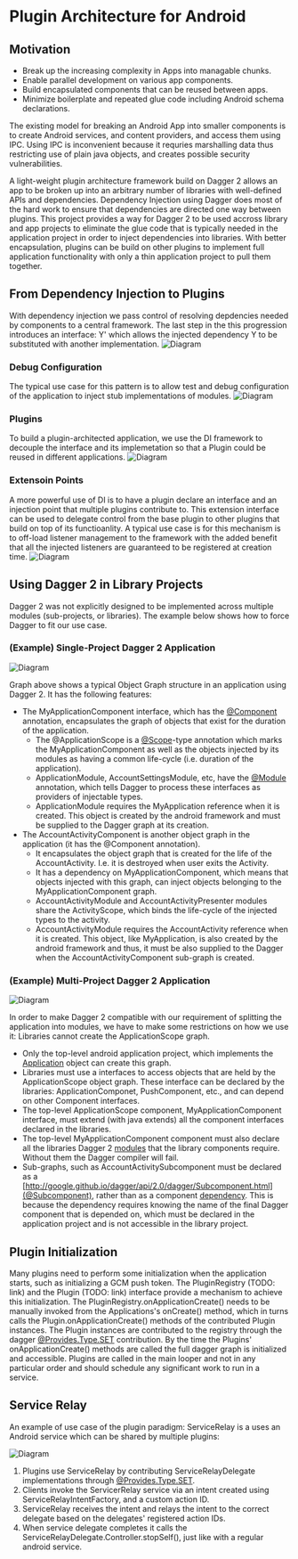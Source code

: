 # Plugin Architecture for Android
## Motivation
- Break up the increasing complexity in Apps into managable chunks.
- Enable parallel development on various app components.
- Build encapsulated components that can be reused between apps.
- Minimize boilerplate and repeated glue code including Android schema declarations.

The existing model for breaking an Android App into smaller components is to create Android services, and content providers, and access them using IPC.  Using IPC is inconvenient because it requries marshalling data thus restricting use of plain java objects, and creates possible security vulnerabilities.  

A light-weight plugin architecture framework build on Dagger 2 allows an app to be broken up into an arbitrary number of libraries with well-defined APIs and dependencies.  Dependency Injection using Dagger does most of the hard work to ensure that dependencies are directed one way between plugins.  This project provides a way for Dagger 2 to be used accross library and app projects to eliminate the glue code that is typically needed in the application project in order to inject dependencies into libraries.  With better encapsulation, plugins can be build on other plugins to implement full application functionality with only a thin application project to pull them together.

## From Dependency Injection to Plugins
With dependency injection we pass control of resolving depdencies needed by components to a central framework.  The last step in the this progression introduces an interface: Y' which allows the injected dependency Y to be substituted with another implementation. 
![Diagram](doc/dagger_injection.png)

### Debug Configuration
 The typical use case for this pattern is to allow test and debug configuration of the application to inject stub implementations of modules.
![Diagram](doc/dagger_debug.png)

### Plugins
To build a plugin-architected application, we use the DI framework to decouple the interface and its implemetation so that a Plugin could be reused in different applications.
![Diagram](doc/dagger_plugins.png)

### Extensoin Points
A more powerful use of DI is to have a plugin declare an interface and an injection point that multiple plugins contribute to.  This extension interface can be used to delegate control from the base plugin to other plugins that build on top of its functioanlity.  A typical use case is for this mechanism is to off-load listener management to the framework with the added benefit that all the injected listeners are guaranteed to be registered at creation time. 
![Diagram](doc/dagger_set.png)

## Using Dagger 2 in Library Projects
Dagger 2 was not explicitly designed to be implemented across multiple modules (sub-projects, or libraries).  The example below shows how to force Dagger to fit our use case.

### (Example) Single-Project Dagger 2 Application 
![Diagram](doc/standard_dagger_2_model.png)

Graph above shows a typical Object Graph structure in an application using Dagger 2.  It has the following features:
- The MyApplicationComponent interface, which has the [@Component](http://google.github.io/dagger/api/2.0/dagger/Component.html) annotation, encapsulates the graph of objects that exist for the duration of the application.
  - The @ApplicationScope is a [@Scope](https://docs.oracle.com/javaee/6/api/javax/inject/Scope.html)-type annotation which marks the MyApplicationComponent as well as the objects injected by its modules as having a common life-cycle (i.e. duration of the application).
  - ApplicationModule, AccountSettingsModule, etc, have the [@Module](http://google.github.io/dagger/api/2.0/dagger/Module.html) annotation, which tells Dagger to process these interfaces as providers of injectable types.
  - ApplicationModule requires the MyApplication reference when it is created.  This object is created by the android framework and must be supplied to the Dagger graph at its creation.
- The AccountActivityComponent is another object graph in the application (it has the @Component annotation). 
  - It encapsulates the object graph that is created for the life of the AccountActivity.  I.e. it is destroyed when user exits the Activity.
  - It has a dependency on MyApplicationComponent, which means that objects injected with this graph, can inject objects belonging to the MyApplicationComponent graph.
  - AccountActivityModule and AccountActivityPresenter modules share the ActivityScope, which binds the life-cycle of the injected types to the activity.
  - AccountActivityModule requires the AccountActivity reference when it is created.  This object, like MyApplication, is also created by the android framework and thus, it must be also supplied to the Dagger when the AccountActivityComponent sub-graph is created.

### (Example) Multi-Project Dagger 2 Application
![Diagram](doc/plugin_dagger_2_model.png)

In order to make Dagger 2 compatible with our requirement of splitting the application into modules, we have to make some restrictions on how we use it:
Libraries cannot create the ApplicationScope graph.  
- Only the top-level android application project, which implements the [Application](http://developer.android.com/reference/android/app/Application.html) object can create this graph.
- Libraries must use a interfaces to access objects that are held by the ApplicationScope object graph.  These interface can be declared by the libraries: ApplicationComponet, PushComponent, etc., and can depend on other Component interfaces.
- The top-level ApplicationScope component, MyApplicationComponent interface, must extend (with java extends) all the component interfaces declared in the libraries.
- The top-level MyApplicationComponent component must also declare all the libraries Dagger 2 [modules](http://google.github.io/dagger/api/2.0/dagger/Component.html#modules()) that the library components require.  Without them the Dagger compiler will fail.
- Sub-graphs, such as AccountActivitySubcomponent must be declared as a [http://google.github.io/dagger/api/2.0/dagger/Subcomponent.html](@Subcomponent), rather than as a component [dependency](http://google.github.io/dagger/api/2.0/dagger/Component.html#dependencies()).  This is because the dependency requires knowing the name of the final Dagger component that is depended on, which must be declared in the application project and is not accessible in the library project.
 
## Plugin Initialization
Many plugins need to perform some initialization when the application starts, such as initializing a GCM push token.  The PluginRegistry (TODO: link)  and the Plugin (TODO: link) interface provide a mechanism to achieve this initialization.  The PluginRegistry.onApplicationCreate() needs to be manually invoked from the Applications's onCreate() method, which in turns calls the Plugin.onApplicationCreate() methods of the contributed Plugin instances.  The Plugin instances are contributed to the registry through the dagger [@Provides.Type.SET](http://google.github.io/dagger/api/2.0/dagger/Provides.Type.html#SET) contribution.  By the time the Plugins' onApplicationCreate() methods are called the full dagger graph is initialized and accessible.  Plugins are called in the main looper and not in any particular order and should schedule any significant work to run in a service.

## Service Relay
An example of use case of the plugin paradigm: ServiceRelay is a uses an Android service which can be shared by multiple plugins:

![Diagram](doc/service_relay.png)

1. Plugins use ServiceRelay by contributing ServiceRelayDelegate implementations through [@Provides.Type.SET](http://google.github.io/dagger/api/2.0/dagger/Provides.Type.html#SET).
2. Clients invoke the ServicerRelay service via an intent created using ServiceRelayIntentFactory, and a custom action ID.
3. ServiceRelay receives the intent and relays the intent to the correct delegate based on the delegates' registered action IDs.
4. When service delegate completes it calls the ServiceRelayDelegate.Controller.stopSelf(), just like with a regular android service.
